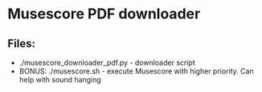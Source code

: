# Musescore PDF downloader
## Files:
 - ./musescore_downloader_pdf.py - downloader script
 - BONUS: ./musescore.sh - execute Musescore with higher priority. Can help with sound hanging

